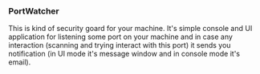 ### PortWatcher

This is kind of security goard for your machine. It's simple console and UI application for listening some port on your machine and in case any interaction (scanning and trying interact with this port) it sends you notification (in UI mode it's message window and in console mode it's email). 